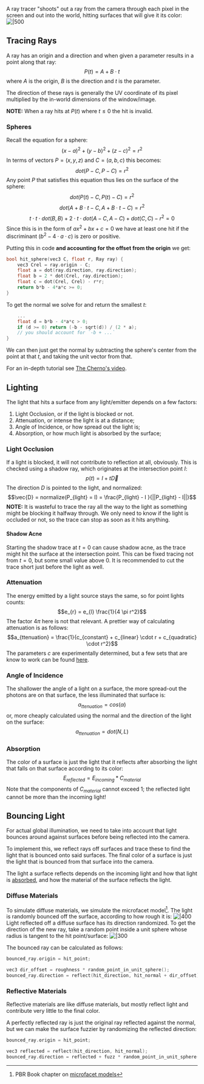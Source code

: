 A ray tracer "shoots" out a ray from the camera through each pixel in the screen and out into the world, hitting surfaces that will give it its color:
![|500](attachments/ray%20tracing.png)
## Tracing Rays
A ray has an origin and a direction and when given a parameter results in a point along that ray:
$$P(t) = A + B \cdot t$$
where $A$ is the origin, $B$ is the direction and $t$ is the parameter.

The direction of these rays is generally the UV coordinate of its pixel multiplied by the in-world dimensions of the window/image.

**NOTE:** When a ray hits at $P(t)$ where $t \leq 0$ the hit is invalid.
### Spheres
Recall the equation for a sphere:
$$(x - a)^2 + (y - b)^2 + (z - c)^2 = r^2$$
In terms of vectors $P = (x, y, z)$ and $C = (a, b, c)$ this becomes:
$$dot(P - C, P - C) = r^2$$
Any point $P$ that satisfies this equation thus lies on the surface of the sphere:
$$dot(P(t) - C, P(t) - C) = r^2$$
$$dot(A + B \cdot t - C, A + B \cdot t - C) = r^2$$
$$t \cdot t \cdot dot(B, B) + 2 \cdot t \cdot dot(A-C, A-C) + dot(C, C) - r^2 = 0$$
Since this is in the form of $ax^2 + bx + c = 0$ we have at least one hit if the discriminant ($b^2 - 4 \cdot a \cdot c$) is zero or positive.

Putting this in code **and accounting for the offset from the origin** we get:
```cpp
bool hit_sphere(vec3 C, float r, Ray ray) {
	vec3 Crel = ray.origin - C;
	float a = dot(ray.direction, ray.direction);
	float b = 2 * dot(Crel, ray.direction);
	float c = dot(Crel, Crel) - r*r;
	return b*b - 4*a*c >= 0;
}
```

To get the normal we solve for and return the smallest $t$:
```cpp
	...
	float d = b*b - 4*a*c > 0;
	if (d >= 0) return (-b - sqrt(d)) / (2 * a);
	// you should account for `-b + ...`
}
```
We can then just get the normal by subtracting the sphere's center from the point at that $t$, and taking the unit vector from that.

For an in-depth tutorial see [The Cherno's video](https://www.youtube.com/watch?v=4NshnkzOdI0&t=1s).
## Lighting
The light that hits a surface from any light/emitter depends on a few factors:
1. Light Occlusion, or if the light is blocked or not.
1. Attenuation, or intense the light is at a distance;
1. Angle of Incidence, or how spread out the light is;
1. Absorption, or how much light is absorbed by the surface; 
### Light Occlusion
If a light is blocked, it will not contribute to reflection at all, obviously. This is checked using a shadow ray, which originates at the intersection point $I$:
$$p(t) = I + t \vec{D}$$
The direction $D$ is pointed to the light, and normalized:
$$\vec{D} = normalize(P_{light} = I) = \frac{P_{light} - I
}{||P_{light} - I||}$$
**NOTE:** It is wasteful to trace the ray all the way to the light as something might be blocking it halfway through. We only need to know if the light is occluded or not, so the trace can stop as soon as it hits anything.
#### Shadow Acne
Starting the shadow trace at $t = 0$ can cause shadow acne, as the trace might hit the surface at the intersection point. This can be fixed tracing not from $t = 0$, but some small value above 0. It is recommended to cut the trace short just before the light as well.
### Attenuation
The energy emitted by a light source stays the same, so for point lights counts:
$$e_{r} = e_{l} \frac{1}{4 \pi r^2}$$
The factor $4 \pi$ here is not that relevant. A prettier way of calculating attenuation is as follows:
$$a_{ttenuation} = \frac{1}{c_{constant} + c_{linear} \cdot r + c_{quadratic} \cdot r^2}$$
The parameters $c$ are experimentally determined, but a few sets that are know to work can be found [here](https://wiki.ogre3d.org/tiki-index.php?page=-Point+Light+**Attenuation**).
### Angle of Incidence
The shallower the angle of a light on a surface, the more spread-out the photons are on that surface, the less illuminated that surface is:
$$a_{ttenuation} = cos(\alpha)$$
or, more cheaply calculated using the normal and the direction of the light on the surface:
$$a_{ttenuation} = dot(N, L)$$
### Absorption
The color of a surface is just the light that it reflects after absorbing the light that falls on that surface according to its color:
$$E_{reflected} = E_{incoming} * C_{material}$$
Note that the components of $C_{material}$ cannot exceed 1; the reflected light cannot be more than the incoming light!
## Bouncing Light
For actual global illumination, we need to take into account that light bounces around against surfaces before being reflected into the camera.

To implement this, we reflect rays off surfaces and trace these to find the light that is bounced onto said surfaces. The final color of a surface is just the light that is bounced from that surface into the camera.

The light a surface reflects depends on the incoming light and how that light is [absorbed](#Absorption), and how the material of the surface reflects the light.
### Diffuse Materials
To simulate diffuse materials, we simulate the microfacet model[^microfacet]. The light is randomly bounced off the surface, according to how rough it is:
![|400](attachments/microfacets.svg)
Light reflected off a diffuse surface has its direction randomized. To get the direction of the new ray, take a random point inside a unit sphere whose radius is tangent to the hit point/surface:
![|300](attachments/reflected%20ray.png)

The bounced ray can be calculated as follows:
```cpp
bounced_ray.origin = hit_point;

vec3 dir_offset = roughness * random_point_in_unit_sphere();
bounced_ray.direction = reflect(hit_direction, hit_normal + dir_offset);
```
### Reflective Materials
Reflective materials are like diffuse materials, but mostly reflect light and contribute very little to the final color.

A perfectly reflected ray is just the original ray reflected against the normal, but we can make the surface fuzzier by randomizing the reflected direction:
```cpp
bounced_ray.origin = hit_point;

vec3 reflected = reflect(hit_direction, hit_normal);
bounced_ray.direction = reflected + fuzz * random_point_in_unit_sphere();
```

[^microfacet]: PBR Book chapter on [microfacet models](https://www.pbr-book.org/3ed-2018/Reflection_Models/Microfacet_Models#)